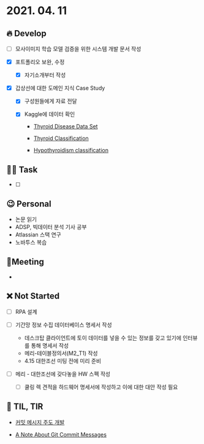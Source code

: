 # 2021. 04. 11

## 🔥 Develop

- [ ] 모사이미지 학습 모델 검증을 위한 시스템 개발 문서 작성

- [x] 포트폴리오 보완, 수정
  
  - [x] 자기소개부터 작성
  
- [x] 갑상선에 대한 도메인 지식 Case Study

  - [x] 구성원들에게 자료 전달

  - [x] Kaggle에 데이터 확인

    * [Thyroid Disease Data Set](https://archive.ics.uci.edu/ml/datasets/Thyroid+Disease)

    * [Thyroid Classification](https://www.kaggle.com/dariomandarino/thyroid-classification)

    * [Hypothyroidism classification](https://www.kaggle.com/dariomandarino/hypothyroidism-classification)




##  🏳‍🌈 Task

- [ ] 



## 😉 Personal

* 논문 읽기
* ADSP, 빅데이터 분석 기사 공부
* Atlassian 스택 연구
* 노바투스 복습




## :dizzy: ​Meeting

* 



## ❌ Not Started

- [ ] RPA 설계

- [ ] 기간망 정보 수집 데이터베이스 명세서 작성
  - 데스크탑 클라이언트에 토이 데이터를 넣을 수 있는 정보를 갖고 있기에 인터뷰를 통해 명세서 작성
  - 메리-테이블정의서(M2_T1) 작성
  - 4.15 대한조선 미팅 전에 미리 준비
- [ ] 메리 - 대한조선에 갖다놓을 HW 스펙 작성
  - [ ] 쿨링 렉 견적을 하드웨어 명세서에 작성하고 이에 대한 대안 작성 필요



## 📸 TIL, TIR

* [커밋 메시지 주도 개발](https://gyuwon.github.io/blog/2021/04/04/commit-message-driven-development.html)

* [A Note About Git Commit Messages](https://tbaggery.com/2008/04/19/a-note-about-git-commit-messages.html)